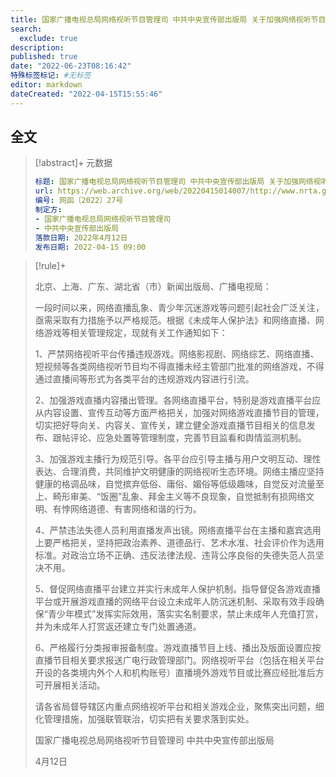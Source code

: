 ```yaml
---
title: 国家广播电视总局网络视听节目管理司 中共中央宣传部出版局 关于加强网络视听节目平台游戏直播管理的通知
search:
  exclude: true
description:
published: true
date: "2022-06-23T08:16:42"
特殊标签标记: #无标签
editor: markdown
dateCreated: "2022-04-15T15:55:46"
---
```


## 全文

> [!abstract]+ 元数据
>
> ```YAML
> 标题: 国家广播电视总局网络视听节目管理司 中共中央宣传部出版局 关于加强网络视听节目平台游戏直播管理的通知
> url: https://web.archive.org/web/20220415014007/http://www.nrta.gov.cn/art/2022/4/15/art_113_60105.html
> 编号: 网函〔2022〕27号
> 制定方:
> - 国家广播电视总局网络视听节目管理司
> - 中共中央宣传部出版局
> 落款日期: 2022年4月12日
> 发布日期: 2022-04-15 09:00
> ```

> [!rule]+
>
> 北京、上海、广东、湖北省（市）新闻出版局、广播电视局：
>
> 一段时间以来，网络直播乱象、青少年沉迷游戏等问题引起社会广泛关注，亟需采取有力措施予以严格规范。根据《未成年人保护法》和网络直播、网络游戏等相关管理规定，现就有关工作通知如下：
>
> 1、严禁网络视听平台传播违规游戏。网络影视剧、网络综艺、网络直播、短视频等各类网络视听节目均不得直播未经主管部门批准的网络游戏，不得通过直播间等形式为各类平台的违规游戏内容进行引流。
>
> 2、加强游戏直播内容播出管理。各网络直播平台，特别是游戏直播平台应从内容设置、宣传互动等方面严格把关，加强对网络游戏直播节目的管理，切实把好导向关、内容关、宣传关，建立健全游戏直播节目相关的信息发布、跟帖评论、应急处置等管理制度，完善节目监看和舆情监测机制。
>
> 3、加强游戏主播行为规范引导。各平台应引导主播与用户文明互动、理性表达、合理消费，共同维护文明健康的网络视听生态环境。网络主播应坚持健康的格调品味，自觉摈弃低俗、庸俗、媚俗等低级趣味，自觉反对流量至上、畸形审美、“饭圈”乱象、拜金主义等不良现象，自觉抵制有损网络文明、有悖网络道德、有害网络和谐的行为。
>
> 4、严禁违法失德人员利用直播发声出镜。网络直播平台在主播和嘉宾选用上要严格把关，坚持把政治素养、道德品行、艺术水准、社会评价作为选用标准。对政治立场不正确、违反法律法规、违背公序良俗的失德失范人员坚决不用。
>
> 5、督促网络直播平台建立并实行未成年人保护机制。指导督促各游戏直播平台或开展游戏直播的网络平台设立未成年人防沉迷机制、采取有效手段确保“青少年模式”发挥实际效用，落实实名制要求，禁止未成年人充值打赏，并为未成年人打赏返还建立专门处置通道。
>
> 6、严格履行分类报审报备制度。游戏直播节目上线、播出及版面设置应按直播节目相关要求报送广电行政管理部门。网络视听平台（包括在相关平台开设的各类境内外个人和机构账号）直播境外游戏节目或比赛应经批准后方可开展相关活动。
>
> 请各省局督导辖区内重点网络视听平台和相关游戏企业，聚焦突出问题，细化管理措施，加强联管联治，切实把有关要求落到实处。
>
> 国家广播电视总局网络视听节目管理司  中共中央宣传部出版局
>
> 4月12日
